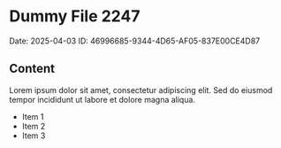 # Dummy File 2247

Date: 2025-04-03
ID: 46996685-9344-4D65-AF05-837E00CE4D87

## Content

Lorem ipsum dolor sit amet, consectetur adipiscing elit.
Sed do eiusmod tempor incididunt ut labore et dolore magna aliqua.

* Item 1
* Item 2
* Item 3
